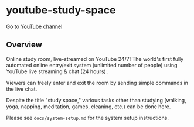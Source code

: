 # youtube-study-space

Go to [YouTube channel](https://www.youtube.com/channel/UCXuD2XmPTdpVy7zmwbFVZWg)

## Overview

Online study room, live-streamed on YouTube 24/7!
The world's first fully automated online entry/exit system (unlimited number of people) using YouTube live streaming & chat (24 hours) .

Viewers can freely enter and exit the room by sending simple commands in the live chat.

Despite the title "study space," various tasks other than studying (walking, yoga, napping, meditation, games, cleaning, etc.) can be done here.

Please see `docs/system-setup.md` for the system setup instructions.
